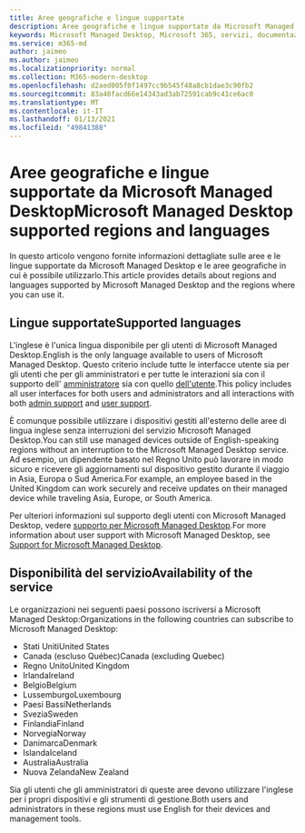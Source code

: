 ```yaml
---
title: Aree geografiche e lingue supportate
description: Aree geografiche e lingue supportate da Microsoft Managed Desktop
keywords: Microsoft Managed Desktop, Microsoft 365, servizi, documentazione
ms.service: m365-md
author: jaimeo
ms.author: jaimeo
ms.localizationpriority: normal
ms.collection: M365-modern-desktop
ms.openlocfilehash: d2aed005f0f1497cc9b545f48a8cb1dae3c90fb2
ms.sourcegitcommit: 83a40facd66e14343ad3ab72591cab9c41ce6ac0
ms.translationtype: MT
ms.contentlocale: it-IT
ms.lasthandoff: 01/13/2021
ms.locfileid: "49841388"
---
```

# <a name="microsoft-managed-desktop-supported-regions-and-languages"></a><span data-ttu-id="3f414-104">Aree geografiche e lingue supportate da Microsoft Managed Desktop</span><span class="sxs-lookup"><span data-stu-id="3f414-104">Microsoft Managed Desktop supported regions and languages</span></span>

<span data-ttu-id="3f414-105">In questo articolo vengono fornite informazioni dettagliate sulle aree e le lingue supportate da Microsoft Managed Desktop e le aree geografiche in cui è possibile utilizzarlo.</span><span class="sxs-lookup"><span data-stu-id="3f414-105">This article provides details about regions and languages supported by Microsoft Managed Desktop and the regions where you can use it.</span></span>

## <a name="supported-languages"></a><span data-ttu-id="3f414-106">Lingue supportate</span><span class="sxs-lookup"><span data-stu-id="3f414-106">Supported languages</span></span>

<span data-ttu-id="3f414-107">L'inglese è l'unica lingua disponibile per gli utenti di Microsoft Managed Desktop.</span><span class="sxs-lookup"><span data-stu-id="3f414-107">English is the only language available to users of Microsoft Managed Desktop.</span></span> <span data-ttu-id="3f414-108">Questo criterio include tutte le interfacce utente sia per gli utenti che per gli amministratori e per tutte le interazioni sia con il supporto dell' [amministratore](https://docs.microsoft.com/microsoft-365/managed-desktop/working-with-managed-desktop/admin-support) sia con quello [dell'utente](https://docs.microsoft.com/microsoft-365/managed-desktop/working-with-managed-desktop/end-user-support).</span><span class="sxs-lookup"><span data-stu-id="3f414-108">This policy includes all user interfaces for both users and administrators and all interactions with both [admin support](https://docs.microsoft.com/microsoft-365/managed-desktop/working-with-managed-desktop/admin-support) and [user support](https://docs.microsoft.com/microsoft-365/managed-desktop/working-with-managed-desktop/end-user-support).</span></span>


<span data-ttu-id="3f414-109">È comunque possibile utilizzare i dispositivi gestiti all'esterno delle aree di lingua inglese senza interruzioni del servizio Microsoft Managed Desktop.</span><span class="sxs-lookup"><span data-stu-id="3f414-109">You can still use managed devices outside of English-speaking regions without an interruption to the Microsoft Managed Desktop service.</span></span> <span data-ttu-id="3f414-110">Ad esempio, un dipendente basato nel Regno Unito può lavorare in modo sicuro e ricevere gli aggiornamenti sul dispositivo gestito durante il viaggio in Asia, Europa o Sud America.</span><span class="sxs-lookup"><span data-stu-id="3f414-110">For example, an employee based in the United Kingdom can work securely and receive updates on their managed device while traveling Asia, Europe, or South America.</span></span> 

<span data-ttu-id="3f414-111">Per ulteriori informazioni sul supporto degli utenti con Microsoft Managed Desktop, vedere [supporto per Microsoft Managed Desktop](https://docs.microsoft.com/microsoft-365/managed-desktop/service-description/support).</span><span class="sxs-lookup"><span data-stu-id="3f414-111">For more information about user support with Microsoft Managed Desktop, see [Support for Microsoft Managed Desktop](https://docs.microsoft.com/microsoft-365/managed-desktop/service-description/support).</span></span>

## <a name="availability-of-the-service"></a><span data-ttu-id="3f414-112">Disponibilità del servizio</span><span class="sxs-lookup"><span data-stu-id="3f414-112">Availability of the service</span></span>

<span data-ttu-id="3f414-113">Le organizzazioni nei seguenti paesi possono iscriversi a Microsoft Managed Desktop:</span><span class="sxs-lookup"><span data-stu-id="3f414-113">Organizations in the following countries can subscribe to Microsoft Managed Desktop:</span></span>

- <span data-ttu-id="3f414-114">Stati Uniti</span><span class="sxs-lookup"><span data-stu-id="3f414-114">United States</span></span>
- <span data-ttu-id="3f414-115">Canada (escluso Québec)</span><span class="sxs-lookup"><span data-stu-id="3f414-115">Canada (excluding Quebec)</span></span>
- <span data-ttu-id="3f414-116">Regno Unito</span><span class="sxs-lookup"><span data-stu-id="3f414-116">United Kingdom</span></span>
- <span data-ttu-id="3f414-117">Irlanda</span><span class="sxs-lookup"><span data-stu-id="3f414-117">Ireland</span></span>
- <span data-ttu-id="3f414-118">Belgio</span><span class="sxs-lookup"><span data-stu-id="3f414-118">Belgium</span></span>
- <span data-ttu-id="3f414-119">Lussemburgo</span><span class="sxs-lookup"><span data-stu-id="3f414-119">Luxembourg</span></span>
- <span data-ttu-id="3f414-120">Paesi Bassi</span><span class="sxs-lookup"><span data-stu-id="3f414-120">Netherlands</span></span>
- <span data-ttu-id="3f414-121">Svezia</span><span class="sxs-lookup"><span data-stu-id="3f414-121">Sweden</span></span>
- <span data-ttu-id="3f414-122">Finlandia</span><span class="sxs-lookup"><span data-stu-id="3f414-122">Finland</span></span>
- <span data-ttu-id="3f414-123">Norvegia</span><span class="sxs-lookup"><span data-stu-id="3f414-123">Norway</span></span>
- <span data-ttu-id="3f414-124">Danimarca</span><span class="sxs-lookup"><span data-stu-id="3f414-124">Denmark</span></span>
- <span data-ttu-id="3f414-125">Islanda</span><span class="sxs-lookup"><span data-stu-id="3f414-125">Iceland</span></span>
- <span data-ttu-id="3f414-126">Australia</span><span class="sxs-lookup"><span data-stu-id="3f414-126">Australia</span></span>
- <span data-ttu-id="3f414-127">Nuova Zelanda</span><span class="sxs-lookup"><span data-stu-id="3f414-127">New Zealand</span></span>

<span data-ttu-id="3f414-128">Sia gli utenti che gli amministratori di queste aree devono utilizzare l'inglese per i propri dispositivi e gli strumenti di gestione.</span><span class="sxs-lookup"><span data-stu-id="3f414-128">Both users and administrators in these regions must use English for their devices and management tools.</span></span> 
